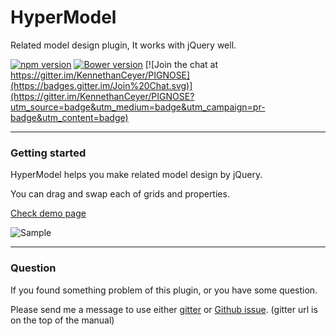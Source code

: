 # HyperModel

Related model design plugin, It works with jQuery well.

[![npm version](https://badge.fury.io/js/hypermodel.svg)](https://badge.fury.io/js/hypermodel) [![Bower version](https://badge.fury.io/bo/hypermodel.svg)](https://badge.fury.io/bo/hypermodel) [![Join the chat at https://gitter.im/KennethanCeyer/PIGNOSE](https://badges.gitter.im/Join%20Chat.svg)](https://gitter.im/KennethanCeyer/PIGNOSE?utm_source=badge&utm_medium=badge&utm_campaign=pr-badge&utm_content=badge)

----

### Getting started

HyperModel helps you make related model design by jQuery.

You can drag and swap each of grids and properties.

[Check demo page](http://www.pigno.se/barn/PIGNOSE-HyperModel)

![Sample](http://www.nhpcw.com/upload/%2528PNG%2B%25EC%259D%25B4%25EB%25AF%25B8%25EC%25A7%2580%252C%2B984x720%2B%25ED%2594%25BD%25EC%2585%2580%2529%2B-%2B%25ED%2581%25AC%25EA%25B8%25B0%2B%252883%2525%2529_071916054711.png)

----

### Question

If you found something problem of this plugin, or you have some question.

Please send me a message to use either [gitter](https://gitter.im/KennethanCeyer/PIGNOSE) or [Github issue](https://github.com/KennethanCeyer/HyperModel/issues). (gitter url is on the top of the manual)
